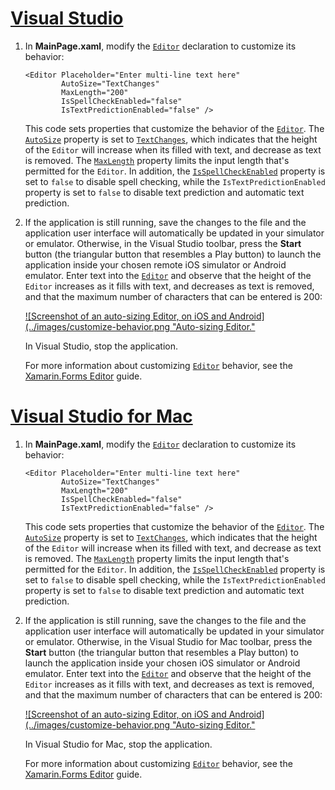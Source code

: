 # [Visual Studio](#tab/vswin)

1. In **MainPage.xaml**, modify the [`Editor`](xref:Xamarin.Forms.Editor) declaration to customize its behavior:

    ```xaml
    <Editor Placeholder="Enter multi-line text here"
            AutoSize="TextChanges"
            MaxLength="200"
            IsSpellCheckEnabled="false"
            IsTextPredictionEnabled="false" />
    ```

    This code sets properties that customize the behavior of the [`Editor`](xref:Xamarin.Forms.Editor). The [`AutoSize`](xref:Xamarin.Forms.Editor.AutoSize) property is set to [`TextChanges`](xref:Xamarin.Forms.EditorAutoSizeOption.TextChanges), which indicates that the height of the `Editor` will increase when its filled with text, and decrease as text is removed. The [`MaxLength`](xref:Xamarin.Forms.InputView.MaxLength) property limits the input length that's permitted for the `Editor`. In addition, the [`IsSpellCheckEnabled`](xref:Xamarin.Forms.InputView.IsSpellCheckEnabled) property is set to `false` to disable spell checking, while the `IsTextPredictionEnabled` property is set to `false` to disable text prediction and automatic text prediction.

1. If the application is still running, save the changes to the file and the application user interface will automatically be updated in your simulator or emulator. Otherwise, in the Visual Studio toolbar, press the **Start** button (the triangular button that resembles a Play button) to launch the application inside your chosen remote iOS simulator or Android emulator. Enter text into the [`Editor`](xref:Xamarin.Forms.Entry) and observe that the height of the `Editor` increases as it fills with text, and decreases as text is removed, and that the maximum number of characters that can be entered is 200:

    [![Screenshot of an auto-sizing Editor, on iOS and Android](../images/customize-behavior.png "Auto-sizing Editor."](../images/customize-behavior-large.png#lightbox "Auto-sizing Editor")

    In Visual Studio, stop the application.

    For more information about customizing [`Editor`](xref:Xamarin.Forms.Editor) behavior, see the [Xamarin.Forms Editor](~/xamarin-forms/user-interface/text/editor.md) guide.

# [Visual Studio for Mac](#tab/vsmac)

1. In **MainPage.xaml**, modify the [`Editor`](xref:Xamarin.Forms.Editor) declaration to customize its behavior:

    ```xaml
    <Editor Placeholder="Enter multi-line text here"
            AutoSize="TextChanges"
            MaxLength="200"
            IsSpellCheckEnabled="false"
            IsTextPredictionEnabled="false" />
    ```

    This code sets properties that customize the behavior of the [`Editor`](xref:Xamarin.Forms.Editor). The [`AutoSize`](xref:Xamarin.Forms.Editor.AutoSize) property is set to [`TextChanges`](xref:Xamarin.Forms.EditorAutoSizeOption.TextChanges), which indicates that the height of the `Editor` will increase when its filled with text, and decrease as text is removed. The [`MaxLength`](xref:Xamarin.Forms.InputView.MaxLength) property limits the input length that's permitted for the `Editor`. In addition, the [`IsSpellCheckEnabled`](xref:Xamarin.Forms.InputView.IsSpellCheckEnabled) property is set to `false` to disable spell checking, while the `IsTextPredictionEnabled` property is set to `false` to disable text prediction and automatic text prediction.

1. If the application is still running, save the changes to the file and the application user interface will automatically be updated in your simulator or emulator. Otherwise, in the Visual Studio for Mac toolbar, press the **Start** button (the triangular button that resembles a Play button) to launch the application inside your chosen iOS simulator or Android emulator. Enter text into the [`Editor`](xref:Xamarin.Forms.Entry) and observe that the height of the `Editor` increases as it fills with text, and decreases as text is removed, and that the maximum number of characters that can be entered is 200:

    [![Screenshot of an auto-sizing Editor, on iOS and Android](../images/customize-behavior.png "Auto-sizing Editor."](../images/customize-behavior-large.png#lightbox "Auto-sizing Editor")

    In Visual Studio for Mac, stop the application.

    For more information about customizing [`Editor`](xref:Xamarin.Forms.Editor) behavior, see the [Xamarin.Forms Editor](~/xamarin-forms/user-interface/text/editor.md) guide.
